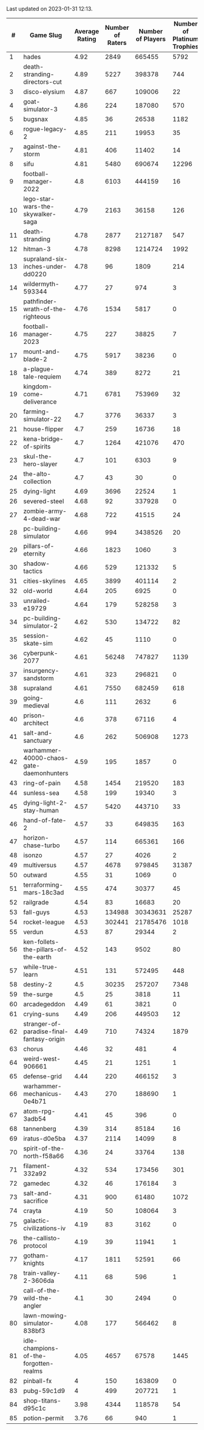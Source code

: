 Last updated on 2023-01-31 12:13.


|#|Game Slug|Average Rating|Number of Raters|Number of Players|Number of Platinum Trophies|Max Rarity (%)|
|---|---|---|---|---|---|---|
|1|hades|4.92|2849|665455|5792|89|
|2|death-stranding-directors-cut|4.89|5227|398378|744|91|
|3|disco-elysium|4.87|667|109006|22|28|
|4|goat-simulator-3|4.86|224|187080|570|92|
|5|bugsnax|4.85|36|26538|1182|97|
|6|rogue-legacy-2|4.85|211|19953|35|4|
|7|against-the-storm|4.81|406|11402|14|38|
|8|sifu|4.81|5480|690674|12296|97|
|9|football-manager-2022|4.8|6103|444159|16|49|
|10|lego-star-wars-the-skywalker-saga|4.79|2163|36158|126|97|
|11|death-stranding|4.78|2877|2127187|547|91|
|12|hitman-3|4.78|8298|1214724|1992|47|
|13|supraland-six-inches-under-dd0220|4.78|96|1809|214|99|
|14|wildermyth-593344|4.77|27|974|3|19|
|15|pathfinder-wrath-of-the-righteous|4.76|1534|5817|0|51|
|16|football-manager-2023|4.75|227|38825|7|79|
|17|mount-and-blade-2|4.75|5917|38236|0|27|
|18|a-plague-tale-requiem|4.74|389|8272|21|92|
|19|kingdom-come-deliverance|4.71|6781|753969|32|30|
|20|farming-simulator-22|4.7|3776|36337|3|77|
|21|house-flipper|4.7|259|16736|18|94|
|22|kena-bridge-of-spirits|4.7|1264|421076|470|94|
|23|skul-the-hero-slayer|4.7|101|6303|9|94|
|24|the-alto-collection|4.7|43|30|0|7|
|25|dying-light|4.69|3696|22524|1|95|
|26|severed-steel|4.68|92|337928|0|17|
|27|zombie-army-4-dead-war|4.68|722|41515|24|67|
|28|pc-building-simulator|4.66|994|3438526|20|48|
|29|pillars-of-eternity|4.66|1823|1060|3|81|
|30|shadow-tactics|4.66|529|121332|5|5|
|31|cities-skylines|4.65|3899|401114|2|71|
|32|old-world|4.64|205|6925|0|83|
|33|unrailed-e19729|4.64|179|528258|3|9|
|34|pc-building-simulator-2|4.62|530|134722|82|75|
|35|session-skate-sim|4.62|45|1110|0|27|
|36|cyberpunk-2077|4.61|56248|747827|1139|65|
|37|insurgency-sandstorm|4.61|323|296821|0|5|
|38|supraland|4.61|7550|682459|618|99|
|39|going-medieval|4.6|111|2632|6|68|
|40|prison-architect|4.6|378|67116|4|29|
|41|salt-and-sanctuary|4.6|262|506908|1273|83|
|42|warhammer-40000-chaos-gate-daemonhunters|4.59|195|1857|0|5|
|43|ring-of-pain|4.58|1454|219520|183|96|
|44|sunless-sea|4.58|199|19340|3|36|
|45|dying-light-2-stay-human|4.57|5420|443710|33|7|
|46|hand-of-fate-2|4.57|33|649835|163|72|
|47|horizon-chase-turbo|4.57|114|665361|166|88|
|48|isonzo|4.57|27|4026|2|57|
|49|multiversus|4.57|4678|979845|31387|75|
|50|outward|4.55|31|1069|0|73|
|51|terraforming-mars-18c3ad|4.55|474|30377|45|44|
|52|railgrade|4.54|83|16683|20|98|
|53|fall-guys|4.53|134988|30343631|25287|1|
|54|rocket-league|4.53|302441|21785476|1018|78|
|55|verdun|4.53|87|29344|2|76|
|56|ken-follets-the-pillars-of-the-earth|4.52|143|9502|80|44|
|57|while-true-learn|4.51|131|572495|448|93|
|58|destiny-2|4.5|30235|257207|7348|94|
|59|the-surge|4.5|25|3818|11|94|
|60|arcadegeddon|4.49|61|3821|0|90|
|61|crying-suns|4.49|206|449503|12|66|
|62|stranger-of-paradise-final-fantasy-origin|4.49|710|74324|1879|98|
|63|chorus|4.46|32|481|4|87|
|64|weird-west-906661|4.45|21|1251|1|85|
|65|defense-grid|4.44|220|466152|3|80|
|66|warhammer-mechanicus-0e4b71|4.43|270|188690|1|25|
|67|atom-rpg-3adb54|4.41|45|396|0|98|
|68|tannenberg|4.39|314|85184|16|88|
|69|iratus-d0e5ba|4.37|2114|14099|8|85|
|70|spirit-of-the-north-f58a66|4.36|24|33764|138|65|
|71|filament-332a92|4.32|534|173456|301|93|
|72|gamedec|4.32|46|176184|3|27|
|73|salt-and-sacrifice|4.31|900|61480|1072|91|
|74|crayta|4.19|50|108064|3|23|
|75|galactic-civilizations-iv|4.19|83|3162|0|79|
|76|the-callisto-protocol|4.19|39|11941|1|5|
|77|gotham-knights|4.17|1811|52591|66|26|
|78|train-valley-2-3606da|4.11|68|596|1|89|
|79|call-of-the-wild-the-angler|4.1|30|2494|0|64|
|80|lawn-mowing-simulator-838bf3|4.08|177|566462|8|84|
|81|idle-champions-of-the-forgotten-realms|4.05|4657|67578|1445|2|
|82|pinball-fx|4|150|163809|0|85|
|83|pubg-59c1d9|4|499|207721|1|74|
|84|shop-titans-d95c1c|3.98|4344|118578|54|97|
|85|potion-permit|3.76|66|940|1|98|
